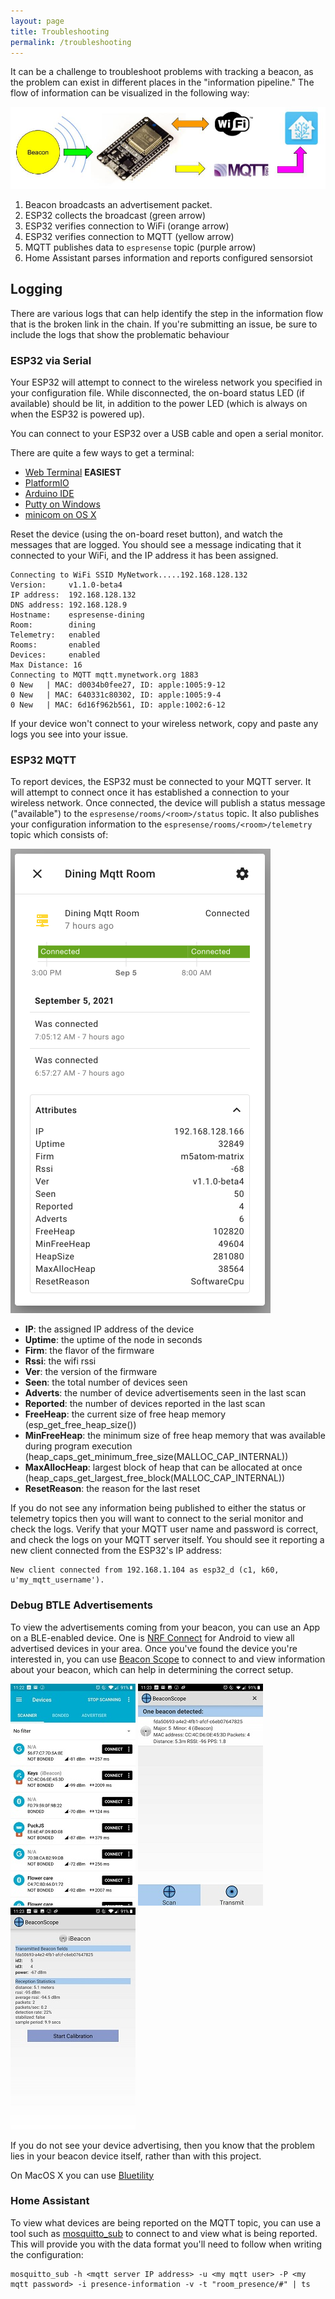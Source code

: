 ```yaml
---
layout: page
title: Troubleshooting
permalink: /troubleshooting
---
```


It can be a challenge to troubleshoot problems with tracking a beacon, as the problem can exist in different places in the "information pipeline." The flow of information can be visualized in the following way:

![Beacon Flow](./images/beacon_flow.jpg)

1. Beacon broadcasts an advertisement packet.
2. ESP32 collects the broadcast (green arrow)
3. ESP32 verifies connection to WiFi (orange arrow)
4. ESP32 verifies connection to MQTT (yellow arrow)
5. MQTT publishes data to `espresense` topic (purple arrow)
6. Home Assistant parses information and reports configured sensorsiot

## Logging

There are various logs that can help identify the step in the information flow that is the broken link in the chain. If you're submitting an issue, be sure to include the logs that show the problematic behaviour

### ESP32 via Serial

Your ESP32 will attempt to connect to the wireless network you specified in your configuration file. While disconnected, the on-board status LED (if available) should be lit, in addition to the power LED (which is always on when the ESP32 is powered up).

You can connect to your ESP32 over a USB cable and open a serial monitor.

There are quite a few ways to get a terminal:

* [Web Terminal](/terminal) **EASIEST**
* [PlatformIO](https://diyprojects.io/install-ide-platformio-extension-visual-studio-code-vscode-windows-32-bit-linux/)
* [Arduino IDE](https://www.arduino.cc/en/Tutorial/getting-started-with-ide-v2/ide-v2-serial-monitor)
* [Putty on Windows](https://www.techwalla.com/articles/how-to-use-putty-for-a-serial-connection#:~:text=PuTTY%20is%20an%20open%20source,similar%20servers%20for%20remote%20administration.&text=PuTTY%20also%20enables%20you%20to,device%20and%20displaying%20the%20reply.)
* [minicom on OS X](https://pbxbook.com/other/mac-tty.html)

Reset the device (using the on-board reset button), and watch the messages that are logged. You should see a message indicating that it connected to your WiFi, and the IP address it has been assigned.

```terminal
Connecting to WiFi SSID MyNetwork.....192.168.128.132
Version:     v1.1.0-beta4
IP address:  192.168.128.132
DNS address: 192.168.128.9
Hostname:    espresense-dining
Room:        dining
Telemetry:   enabled
Rooms:       enabled
Devices:     enabled
Max Distance: 16
Connecting to MQTT mqtt.mynetwork.org 1883
0 New   | MAC: d0034b0fee27, ID: apple:1005:9-12
0 New   | MAC: 640331c80302, ID: apple:1005:9-4
0 New   | MAC: 6d16f962b561, ID: apple:1002:6-12
```

If your device won't connect to your wireless network, copy and paste any logs you see into your issue.

### ESP32 MQTT

To report devices, the ESP32 must be connected to your MQTT server. It will attempt to connect once it has established a connection to your wireless network. Once connected, the device will publish a status message ("available") to the `espresense/rooms/<room>/status` topic. It also publishes your configuration information to the `espresense/rooms/<room>/telemetry` topic which consists of:

![Home Assistant telemetry](/images/binary_sensor_with_telemetry.png)

* **IP**: the assigned IP address of the device
* **Uptime**: the uptime of the node in seconds
* **Firm**: the flavor of the firmware
* **Rssi**: the wifi rssi
* **Ver**: the version of the firmware
* **Seen**: the total number of devices seen
* **Adverts**: the number of device advertisements seen in the last scan
* **Reported**: the number of devices reported in the last scan
* **FreeHeap**: the current size of free heap memory (esp_get_free_heap_size())
* **MinFreeHeap**: the minimum size of free heap memory that was available during program execution (heap_caps_get_minimum_free_size(MALLOC_CAP_INTERNAL))
* **MaxAllocHeap**: largest block of heap that can be allocated at once (heap_caps_get_largest_free_block(MALLOC_CAP_INTERNAL))
* **ResetReason**: the reason for the last reset

If you do not see any information being published to either the status or telemetry topics then you will want to connect to the serial monitor and check the logs. Verify that your MQTT user name and password is correct, and check the logs on your MQTT server itself. You should see it reporting a new client connected from the ESP32's IP address:

```terminal
New client connected from 192.168.1.104 as esp32_d (c1, k60, u'my_mqtt_username').
```

### Debug BTLE Advertisements

To view the advertisements coming from your beacon, you can use an App on a BLE-enabled device. One is [NRF Connect](https://play.google.com/store/apps/details?id=no.nordicsemi.android.mcp) for Android to view all advertised devices in your area. Once you've found the device you're interested in, you can use [Beacon Scope](https://play.google.com/store/apps/details?id=com.davidgyoungtech.beaconscanner) to connect to and view information about your beacon, which can help in determining the correct setup.

![NRF Scan](./images/nrf_connect_scan.jpg)
![Beacon Scope Scan](./images/beacon_scope_scan.jpg)
![Beacon Scope Info](./images/beacon_scope_device_info.jpg)

If you do not see your device advertising, then you know that the problem lies in your beacon device itself, rather than with this project.

On MacOS X you can use [Bluetility](https://github.com/jnross/Bluetility)

### Home Assistant

To view what devices are being reported on the MQTT topic, you can use a tool such as [mosquitto_sub](https://mosquitto.org/man/mosquitto_sub-1.html) to connect to and view what is being reported. This will provide you with the data format you'll need to follow when writing the configuration:

```terminal
mosquitto_sub -h <mqtt server IP address> -u <my mqtt user> -P <my mqtt password> -i presence-information -v -t "room_presence/#" | ts
```
